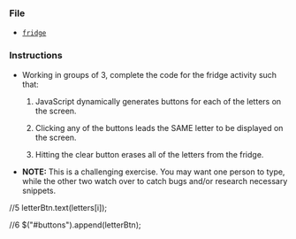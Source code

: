 ### File

* [`fridge`](Unsolved/fridge.html)

### Instructions

* Working in groups of 3, complete the code for the fridge activity such that:

  1. JavaScript dynamically generates buttons for each of the letters on the screen.

  2. Clicking any of the buttons leads the SAME letter to be displayed on the screen.

  3. Hitting the clear button erases all of the letters from the fridge.

* **NOTE:** This is a challenging exercise. You may want one person to type, while the other two watch over to catch bugs and/or research necessary snippets.

//5 letterBtn.text(letters[i]);

//6 $("#buttons").append(letterBtn);
